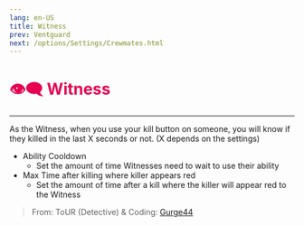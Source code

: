 ```yaml
---
lang: en-US
title: Witness
prev: Ventguard
next: /options/Settings/Crewmates.html
---
```


# <font color="#e70052">👁️‍🗨️ <b>Witness</b></font> <Badge text="Support" type="tip" vertical="middle"/>
---

As the Witness, when you use your kill button on someone, you will know if they killed in the last X seconds or not. (X depends on the settings)
* Ability Cooldown
  * Set the amount of time Witnesses need to wait to use their ability
* Max Time after killing where killer appears red
  * Set the amount of time after a kill where the killer will appear red to the Witness

> From: ToUR (Detective) & Coding: [Gurge44](#)